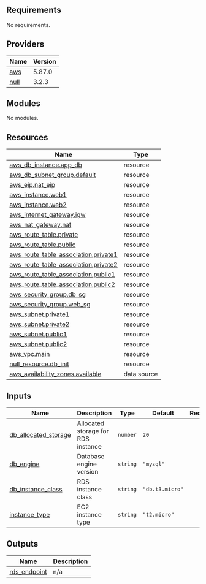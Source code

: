 <!-- BEGIN_TF_DOCS -->
## Requirements

No requirements.

## Providers

| Name | Version |
|------|---------|
| <a name="provider_aws"></a> [aws](#provider\_aws) | 5.87.0 |
| <a name="provider_null"></a> [null](#provider\_null) | 3.2.3 |

## Modules

No modules.

## Resources

| Name | Type |
|------|------|
| [aws_db_instance.app_db](https://registry.terraform.io/providers/hashicorp/aws/latest/docs/resources/db_instance) | resource |
| [aws_db_subnet_group.default](https://registry.terraform.io/providers/hashicorp/aws/latest/docs/resources/db_subnet_group) | resource |
| [aws_eip.nat_eip](https://registry.terraform.io/providers/hashicorp/aws/latest/docs/resources/eip) | resource |
| [aws_instance.web1](https://registry.terraform.io/providers/hashicorp/aws/latest/docs/resources/instance) | resource |
| [aws_instance.web2](https://registry.terraform.io/providers/hashicorp/aws/latest/docs/resources/instance) | resource |
| [aws_internet_gateway.igw](https://registry.terraform.io/providers/hashicorp/aws/latest/docs/resources/internet_gateway) | resource |
| [aws_nat_gateway.nat](https://registry.terraform.io/providers/hashicorp/aws/latest/docs/resources/nat_gateway) | resource |
| [aws_route_table.private](https://registry.terraform.io/providers/hashicorp/aws/latest/docs/resources/route_table) | resource |
| [aws_route_table.public](https://registry.terraform.io/providers/hashicorp/aws/latest/docs/resources/route_table) | resource |
| [aws_route_table_association.private1](https://registry.terraform.io/providers/hashicorp/aws/latest/docs/resources/route_table_association) | resource |
| [aws_route_table_association.private2](https://registry.terraform.io/providers/hashicorp/aws/latest/docs/resources/route_table_association) | resource |
| [aws_route_table_association.public1](https://registry.terraform.io/providers/hashicorp/aws/latest/docs/resources/route_table_association) | resource |
| [aws_route_table_association.public2](https://registry.terraform.io/providers/hashicorp/aws/latest/docs/resources/route_table_association) | resource |
| [aws_security_group.db_sg](https://registry.terraform.io/providers/hashicorp/aws/latest/docs/resources/security_group) | resource |
| [aws_security_group.web_sg](https://registry.terraform.io/providers/hashicorp/aws/latest/docs/resources/security_group) | resource |
| [aws_subnet.private1](https://registry.terraform.io/providers/hashicorp/aws/latest/docs/resources/subnet) | resource |
| [aws_subnet.private2](https://registry.terraform.io/providers/hashicorp/aws/latest/docs/resources/subnet) | resource |
| [aws_subnet.public1](https://registry.terraform.io/providers/hashicorp/aws/latest/docs/resources/subnet) | resource |
| [aws_subnet.public2](https://registry.terraform.io/providers/hashicorp/aws/latest/docs/resources/subnet) | resource |
| [aws_vpc.main](https://registry.terraform.io/providers/hashicorp/aws/latest/docs/resources/vpc) | resource |
| [null_resource.db_init](https://registry.terraform.io/providers/hashicorp/null/latest/docs/resources/resource) | resource |
| [aws_availability_zones.available](https://registry.terraform.io/providers/hashicorp/aws/latest/docs/data-sources/availability_zones) | data source |

## Inputs

| Name | Description | Type | Default | Required |
|------|-------------|------|---------|:--------:|
| <a name="input_db_allocated_storage"></a> [db\_allocated\_storage](#input\_db\_allocated\_storage) | Allocated storage for RDS instance | `number` | `20` | no |
| <a name="input_db_engine"></a> [db\_engine](#input\_db\_engine) | Database engine version | `string` | `"mysql"` | no |
| <a name="input_db_instance_class"></a> [db\_instance\_class](#input\_db\_instance\_class) | RDS instance class | `string` | `"db.t3.micro"` | no |
| <a name="input_instance_type"></a> [instance\_type](#input\_instance\_type) | EC2 instance type | `string` | `"t2.micro"` | no |

## Outputs

| Name | Description |
|------|-------------|
| <a name="output_rds_endpoint"></a> [rds\_endpoint](#output\_rds\_endpoint) | n/a |
<!-- END_TF_DOCS -->